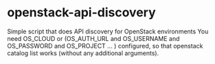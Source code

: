 # openstack-api-discovery

Simple script that does API discovery for OpenStack environments
You need OS_CLOUD or (OS_AUTH_URL and OS_USERNAME and OS_PASSWORD and OS_PROJECT ... ) configured, so that openstack catalog list works (without any additional arguments).
